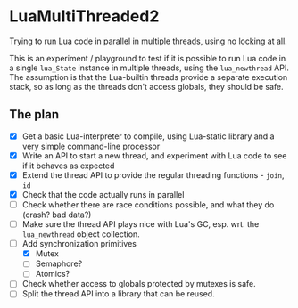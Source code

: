 # LuaMultiThreaded2
Trying to run Lua code in parallel in multiple threads, using no locking at all.

This is an experiment / playground to test if it is possible to run Lua code in a single `lua_State` instance in multiple threads, using the `lua_newthread` API. The assumption is that the Lua-builtin threads provide a separate execution stack, so as long as the threads don't access globals, they should be safe.

## The plan
- [x] Get a basic Lua-interpreter to compile, using Lua-static library and a very simple command-line processor
- [x] Write an API to start a new thread, and experiment with Lua code to see if it behaves as expected
- [x] Extend the thread API to provide the regular threading functions - `join`, `id`
- [x] Check that the code actually runs in parallel
- [ ] Check whether there are race conditions possible, and what they do (crash? bad data?)
- [ ] Make sure the thread API plays nice with Lua's GC, esp. wrt. the `lua_newthread` object collection.
- [ ] Add synchronization primitives
   - [x] Mutex
   - [ ] Semaphore?
   - [ ] Atomics?
- [ ] Check whether access to globals protected by mutexes is safe.
- [ ] Split the thread API into a library that can be reused.
